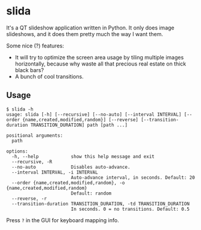 # slida

It's a QT slideshow application written in Python. It only does image slideshows, and it does them pretty much the way I want them.

Some nice (?) features:

* It will try to optimize the screen area usage by tiling multiple images horizontally, because why waste all that precious real estate on thick black bars?
* A bunch of cool transitions.

## Usage

```shell
$ slida -h
usage: slida [-h] [--recursive] [--no-auto] [--interval INTERVAL] [--order {name,created,modified,random}] [--reverse] [--transition-duration TRANSITION_DURATION] path [path ...]

positional arguments:
  path

options:
  -h, --help            show this help message and exit
  --recursive, -R
  --no-auto             Disables auto-advance.
  --interval INTERVAL, -i INTERVAL
                        Auto-advance interval, in seconds. Default: 20
  --order {name,created,modified,random}, -o {name,created,modified,random}
                        Default: random
  --reverse, -r
  --transition-duration TRANSITION_DURATION, -td TRANSITION_DURATION
                        In seconds. 0 = no transitions. Default: 0.5
```

Press `?` in the GUI for keyboard mapping info.
